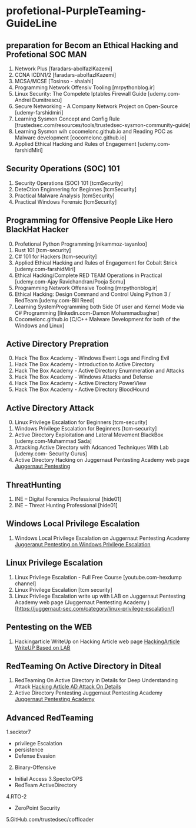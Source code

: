 # profetional-PurpleTeaming-GuideLine
## preparation for Becom an Ethical Hacking and Profetional SOC MAN 
1. Network Plus [faradars-abolfazlKazemi]
2. CCNA ICDN1/2 [faradars-abolfazlKazemi]
3. MCSA/MCSE [Tosinso - shalahi]
4. Programming Network Offensiv Tooling [mrpythonblog.ir]
5. Linux Security: The Compelete Iptables Firewall Guide [udemy.com-Andrei Dumitrescu]
6. Secure Networking - A Company Network Project on Open-Source [udemy-farshidmiri]
7. Learning Sysmon Concept and Config Rule [trustedsec.com/resources/tools/trustedsec-sysmon-community-guide]
8. Learning Sysmon wih cocomelonc.github.io and Reading POC as Malware development [cocomelonc.github.io]
9. Applied Ethical Hacking and Rules of Engagement [udemy.com-farshidMiri]

## Security Operations (SOC) 101
1. Security Operations (SOC) 101 [tcmSecurity]
2. DeteCtion Enginnering for Beginnes [tcmSecurity]
3. Practical Malware Analysis [tcmSecurity]
4. Practical Windows Forensic [tcmSecurity]

## Programming for Offensive People Like Hero BlackHat Hacker
0. Profetional Python Programming [nikammoz-tayanloo]
0. Rust 101 [tcm-security]
0. C# 101 for Hackers [tcm-security]
1. Applied Ethical Hacking and Rules of Engagement for Cobalt Strick [udemy.com-farshidMiri] 
2. Ethical Hacking/Complete RED TEAM Operations in Practical [udemy.com-Ajay Ravichandran/Pooja Somu]
3. Programming Network Offensive Tooling [mrpythonblog.ir]
4. Ethical Hacking: Design Command and Control Using Python 3 / RedTeam [udemy.com-Bill Reed]
5. Learning SystemProgramming both Side Of user and Kernel Mode via C# Programming [linkedin.com-Damon Mohammadbagher]
6. Cocomelonc.github.io [C/C++ Malware Development for both of the Windows and Linux]


## Active Directory Prepration
0. Hack The Box Academy - Windows Event Logs and Finding Evil
1. Hack The Box Academy - Introduction to Active Directory
2. Hack The Box Academy - Active Directory Enummeration and Attacks
3. Hack The Box Academy - Windows Attacks and Defense
4. Hack The Box Academy - Active Directory PowerView
5. Hack The Box Academy - Active Directory BloodHound

## Active Directory Attack 
0. Linux Privilege Escalation for Beginners [tcm-security]
0. Windows Privilege Escalation for Beginners [tcm-security]
1. Active Directory Exploitation and Lateral Movement BlackBox [udemy.com-Muhammad Sada]
2. Attacking Active Directory with Adcanced Techniques With Lab [udemy.com- Security Gurus]
3. Active Directory Hacking on Juggernaut Pentesting Academy web page [Juggernaut Pentesting](https://juggernaut-sec.com/category/active-directory-hacking/)

## ThreatHunting
1. INE – Digital Forensics Professional [hide01]
2. INE – Threat Hunting Professional  [hide01]

## Windows Local Privilege Escalation
1. Windows Local Privilege Escalation on Juggernaut Pentesting Academy [ Juggeranut Pentesting on Windows Privilege Escalation](https://juggernaut-sec.com/category/windows-privilege-escalation/)

## Linux Privilege Escalation
1. Linux Privilege Escalation - Full Free Course [youtube.com-hexdump channel]
2. Linux Privilege Escalation [tcm security]
3. Linux Privilege Escalation write up with LAB on Juggernaut Pentesting Academy web page  (Juggernaut Pentesting Academy )[https://juggernaut-sec.com/category/linux-privilege-escalation/]

## Pentesting on the WEB
1. Hackingarticle WriteUp on Hacking Article web page [HackingArticle WriteUP Based on LAB](https://www.hackingarticles.in/web-penetration-testing/)

## RedTeaming On Active Directory in Diteal
1. RedTeaming On Active Directory in Details for Deep Understanding Attack [Hacking Article AD Attack On Details ](https://www.hackingarticles.in/red-teaming/)
2. Active Directory Pentesting Juggernaut Pentesting Academy  [Juggernaut Pentesting Academy](https://juggernaut-sec.com/category/active-directory-hacking/)


## Advanced RedTeaming
1.secktor7	
- privilege Escalation
- persistence
- Defense Evasion
		
2. Binary-Offensive
- Initial Access
3.SpectorOPS
- RedTeam ActiveDirectory
	
4.RTO-2
- ZeroPoint Security

5.GitHub.com/trustedsec/coffloader

